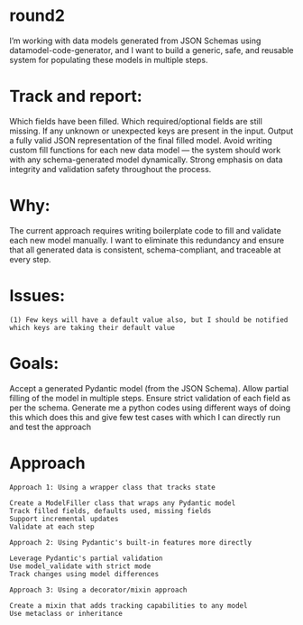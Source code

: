 # round2
I’m working with data models generated from JSON Schemas using datamodel-code-generator, and I want to build a generic, safe, and reusable system for populating these models in multiple steps.
# Track and report:
Which fields have been filled.
Which required/optional fields are still missing.
If any unknown or unexpected keys are present in the input.
Output a fully valid JSON representation of the final filled model.
Avoid writing custom fill functions for each new data model — the system should work with any schema-generated model dynamically.
Strong emphasis on data integrity and validation safety throughout the process.
#  Why:
The current approach requires writing boilerplate code to fill and validate each new model manually. I want to eliminate this redundancy and ensure that all generated data is consistent, schema-compliant, and traceable at every step.
#  Issues:
    (1) Few keys will have a default value also, but I should be notified which keys are taking their default value

# Goals:
Accept a generated Pydantic model (from the JSON Schema).
Allow partial filling of the model in multiple steps.
Ensure strict validation of each field as per the schema.
Generate me a python codes using different ways of doing this which does this and give few test cases with which I can directly run and test the approach


# Approach
    Approach 1: Using a wrapper class that tracks state

    Create a ModelFiller class that wraps any Pydantic model
    Track filled fields, defaults used, missing fields
    Support incremental updates
    Validate at each step

    Approach 2: Using Pydantic's built-in features more directly

    Leverage Pydantic's partial validation
    Use model_validate with strict mode
    Track changes using model differences

    Approach 3: Using a decorator/mixin approach

    Create a mixin that adds tracking capabilities to any model
    Use metaclass or inheritance